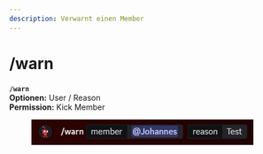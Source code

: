 ```yaml
---
description: Verwarnt einen Member
---
```


# /warn

**`/warn`**\
**Optionen:** User / Reason\
**Permission:** Kick Member



<div align="left">

<figure><img src="../../.gitbook/assets/Bild_2024-02-07_170107750.png" alt=""><figcaption></figcaption></figure>

</div>
